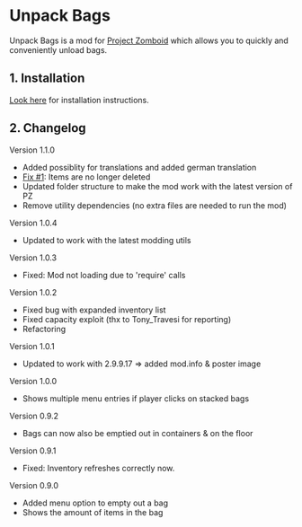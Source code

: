 # Unpack Bags

Unpack Bags is a mod for [Project Zomboid](http://projectzomboid.com/) which allows you to quickly and conveniently unload bags. 

## 1. Installation

[Look here](http://theindiestone.com/forums/index.php/topic/1395-) for installation instructions.

## 2. Changelog

Version 1.1.0

- Added possiblity for translations and added german translation
- [Fix #1](https://github.com/rm-code/unpack-bags/issues/1): Items are no longer deleted
- Updated folder structure to make the mod work with the latest version of PZ
- Remove utility dependencies (no extra files are needed to run the mod)

Version 1.0.4

- Updated to work with the latest modding utils

Version 1.0.3

- Fixed: Mod not loading due to 'require' calls

Version 1.0.2

- Fixed bug with expanded inventory list
- Fixed capacity exploit (thx to Tony_Travesi for reporting)
- Refactoring

Version 1.0.1

- Updated to work with 2.9.9.17
=> added mod.info & poster image

Version 1.0.0

- Shows multiple menu entries if player clicks on stacked bags

Version 0.9.2

- Bags can now also be emptied out in containers & on the floor

Version 0.9.1

- Fixed: Inventory refreshes correctly now.

Version 0.9.0

- Added menu option to empty out a bag
- Shows the amount of items in the bag